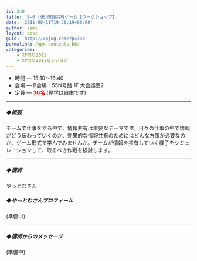```yaml
---
id: 340
title: 'B-6 (仮)情報共有ゲーム【ワークショップ】'
date: '2011-08-11T19:59:19+00:00'
author: semi
layout: post
guid: 'http://xpjug.com/?p=340'
permalink: /xpx-contents-b6/
categories:
    - XP祭り2011
    - XP祭り2011セッション
---
```


- 時間 — 15:10～16:40
- 会場 — B会場：55N号館 1F 大会議室2
- 定員 — **<font color="red">30名</font>** (見学は自由です)

---

##### ◆概要

チームで仕事をする中で、情報共有は重要なテーマです。日々の仕事の中で情報がどう伝わっていくのか、効果的な情報共有のためにはどんな方策が必要なのか、ゲーム形式で学んでみませんか。チームが情報を共有していく様子をシミュレーションして、取るべき作戦を検討します。

---

##### ◆講師

やっとむさん

##### ◆やっとむさんプロフィール

(準備中)

---

##### ◆講師からのメッセージ

(準備中)